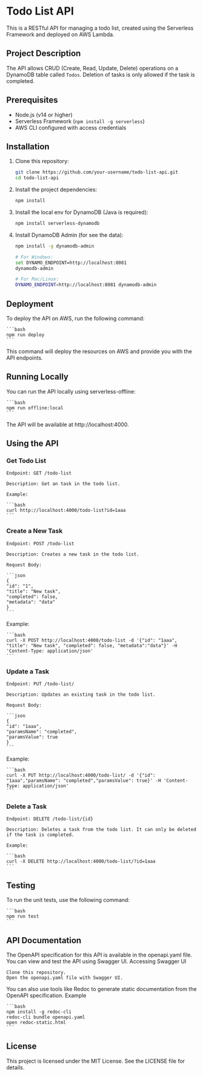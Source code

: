 # Todo List API

This is a RESTful API for managing a todo list, created using the Serverless Framework and deployed on AWS Lambda.

## Project Description

The API allows CRUD (Create, Read, Update, Delete) operations on a DynamoDB table called `Todos`. Deletion of tasks is only allowed if the task is completed.

## Prerequisites

- Node.js (v14 or higher)
- Serverless Framework (`npm install -g serverless`)
- AWS CLI configured with access credentials

## Installation

1. Clone this repository:

   ```bash
   git clone https://github.com/your-username/todo-list-api.git
   cd todo-list-api
   ```
2. Install the project dependencies:
    
    ```bash
    npm install
    ```
3. Install the local env for DynamoDB (Java is required):
    
    ```bash
    npm install serverless-dynamodb    
    ```

4. Install DynamoDB Admin (for see the data):
    
    ```bash
    npm install -g dynamodb-admin

    # For Windows:
    set DYNAMO_ENDPOINT=http://localhost:8081
    dynamodb-admin

    # For Mac/Linux:
    DYNAMO_ENDPOINT=http://localhost:8081 dynamodb-admin
    ```

## Deployment

To deploy the API on AWS, run the following command:

    ```bash
    npm run deploy
    ```

This command will deploy the resources on AWS and provide you with the API endpoints.

## Running Locally

You can run the API locally using serverless-offline:

    ```bash
    npm run offline:local
    ``` 

The API will be available at http://localhost:4000.

## Using the API
### Get Todo List

    Endpoint: GET /todo-list

    Description: Get an task in the todo list.

    Example:

    ```bash
    curl http://localhost:4000/todo-list?id=1aaa
    ```

### Create a New Task

    Endpoint: POST /todo-list

    Description: Creates a new task in the todo list.

    Request Body:

    ```json
    {
    "id": "1",
    "title": "New task",
    "completed": false,
    "metadata": "data"
    }
    ```
Example:

    ```bash
    curl -X POST http://localhost:4000/todo-list -d '{"id": "1aaa", "title": "New task", "completed": false, "metadata":"data"}' -H 'Content-Type: application/json'
    ```

### Update a Task

    Endpoint: PUT /todo-list/

    Description: Updates an existing task in the todo list.

    Request Body:

    ```json
    {
    "id": "1aaa",
    "paramsName": "completed",
    "paramsValue": true
    }
    ```
Example:

    ```bash
    curl -X PUT http://localhost:4000/todo-list/ -d '{"id": "1aaa","paramsName": "completed","paramsValue": true}' -H 'Content-Type: application/json'
    ```

### Delete a Task

    Endpoint: DELETE /todo-list/{id}

    Description: Deletes a task from the todo list. It can only be deleted if the task is completed.

    Example:

    ```bash
    curl -X DELETE http://localhost:4000/todo-list/?id=1aaa
    ```

## Testing

To run the unit tests, use the following command:

    ```bash
    npm run test
    ```

## API Documentation

The OpenAPI specification for this API is available in the openapi.yaml file. You can view and test the API using Swagger UI.
Accessing Swagger UI

    Clone this repository.
    Open the openapi.yaml file with Swagger UI.

You can also use tools like Redoc to generate static documentation from the OpenAPI specification.
Example

    ```bash
    npm install -g redoc-cli
    redoc-cli bundle openapi.yaml
    open redoc-static.html
    ```

## License

This project is licensed under the MIT License. See the LICENSE file for details.
